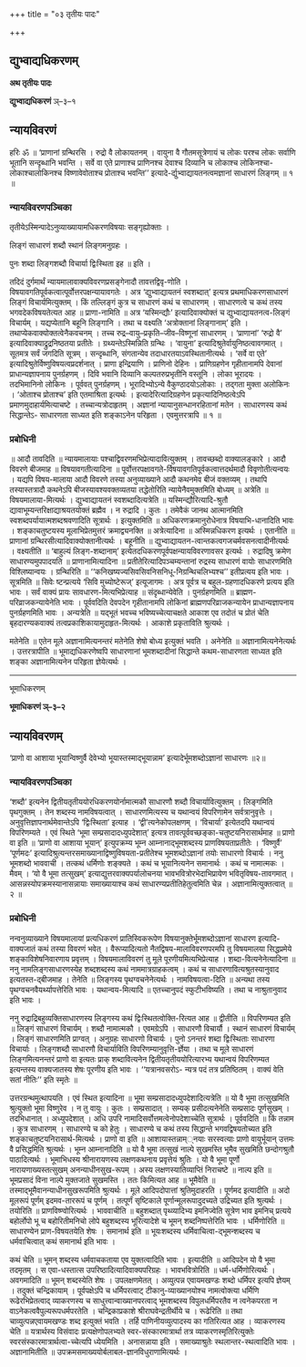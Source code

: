 +++
title = "०३ तृतीयः पादः"

+++


## द्युभ्वाद्यधिकरणम्

**अथ तृतीयः पादः**

**द्युभ्वाद्यधिकरणं** ञ्–३–१

## **न्यायविवरणं**

हरिः ॐ ॥ ‘प्राणानां ग्रन्थिरसि । रुद्रो वै लोकायतनम् । वायुना वै गौतमसूत्रेणायं च लोकः परश्च लोकः सर्वाणि भूतानि सन्दृब्धानि भवन्ति । सर्वे वा एते प्राणाश्च प्राणिनश्च देवाश्च दिव्यानि च लोकाश्च लोकिनश्चा-लोकाश्चालोकिनश्च विष्णावेवोताश्च प्रोताश्च भवन्ति’’ इत्यादे-र्द्युभ्वाद्यायतनत्वमज्ञानां साधारणं लिङ्गम् ॥ १ ॥

### **न्यायविवरणपञ्चिका**

तृतीयेऽस्मिन्पादेऽनुव्याख्यायामधिकरणविषयाः सङ्गृह्योक्ताः ।

लिङ्गं साधारणं शब्दौ स्थानं लिङ्गमनुग्रहः ।

पुनः शब्दा लिङ्गशब्दौ विचार्या द्विःस्थिता इह ॥ इति ।

तदिदं दुर्गमार्थं न्यायमालावाक्यविवरणप्रसङ्गेनादौ तावत्तद्विवृ-णोति । विषयावगतिपूर्वकत्वात्पूर्वोत्तरपक्षन्यायावगतेः । अत्र ‘द्युभ्वाद्यायतनं स्वशब्दात्’ इत्यत्र प्रथमाधिकरणसाधारणं लिङ्गं विचार्यमित्युक्तम् । किं तल्लिङ्गं कुत्र च साधारणं कथं च साधारणम् । साधारणत्वे च कथं तस्य भगवदेकविषयतेत्यत आह ॥ प्राणा-नामिति ॥ अत्र ‘यस्मिन्द्यौः’ इत्यादिवाक्योक्तं च द्युभ्वाद्यायतनत्व-लिङ्गं विचार्यम् । यद्यप्येतानि बहूनि लिङ्गानि । तथा च वक्ष्यति ‘अत्रोक्तानां लिङ्गानाम्’ इति । तथाप्येकवाक्योक्तत्वेनैकवचनम् । तच्च रुद्र–वायु–प्रकृति–जीव–विष्णूनां साधारणम् । ‘प्राणानां’ ‘रुद्रो वै’ इत्यादिवाक्याद्रुद्रनिष्ठतया प्रतीतेः । ग्रथ्यन्तेऽस्मिन्निति ग्रन्थिः । ‘वायुना’ इत्यादिश्रुतेर्वायुनिष्ठत्वावगमात् । सूतमत्र सर्वं जगदिति सूत्रम् । सन्दृब्धानि, संगतान्येव तदाधारतयाऽवस्थितानीत्यर्थः । ‘सर्वे वा एते’ इत्यादिश्रुतेर्विष्णुविषयत्वप्रदर्शनात् । प्राणा इन्द्रियाणि । प्राणिनो देहिनः । प्राणिग्रहणेन गृहीतानामपि देवानां प्राधान्यज्ञापनाय पुनर्ग्रहणम् । दिवि भवानि दिव्यानि कल्पतरुप्रभृतीनि वस्तूनि । लोका भूरादयः । तदभिमानिनो लोकिनः । पूर्ववत् पुनर्ग्रहणम् । भूरादिभ्योऽन्ये वैकुण्ठादयोऽलोकाः । तद्गता मुक्ता अलोकिनः । ‘ओताश्च प्रोताश्च’ इति एतमाश्रिता इत्यर्थः । इत्यादेरित्यादिग्रहणेन प्रकृत्यादिनिष्ठत्वेऽपि प्रमाणमुदाहार्यमित्याचष्टे । तच्चान्यत्रोदाहृतम् । अज्ञानां न्यायानुसन्धानरहितानां मतेन । साधारणस्य कथं सिद्धान्तेऽ- साधारणता साध्यत इति शङ्काऽनेन परिहृता । एवमुत्तरत्रापि ॥ १ ॥

### **प्रबोधिनी**

॥ आदौ तावदिति ॥ न्यायमालायाः पश्चाद्विवरणमभिप्रेत्यादावित्युक्तम् । तावच्छब्दो वाक्यालङ्कारे । आदौ विवरणे बीजमाह ॥ विषयावगतीत्यादिना ॥ पूर्वोत्तरपक्षावगते-र्विषयावगतिपूर्वकत्वात्तदर्थमादौ विवृणोतीत्यन्वयः । यद्यपि विषय-मालाया आदौ विवरणे तस्या अनुव्याख्याने आदौ कथनमेव बीजं वक्तव्यम् । तथापि तस्यास्तत्रादौ कथनेऽपि बीजस्यावश्यवक्तव्यतया तद्धेतोरिति न्यायेनैवमुक्तमिति बोध्यम् ॥ अत्रेति ॥ विषयमालाया-मित्यर्थः । द्युभ्वाद्यायतनं स्वशब्दादित्यत्रेति ॥ यस्मिन्द्यौरित्यादि-श्रुतौ द्यावाभूम्यन्तरिक्षाद्याश्रयतयोक्तं ब्रह्मैव । न रुद्रादि । कुतः । तमेवैकं जानथ आत्मानमिति स्वशब्दपर्यायात्मशब्दश्रवणादिति सूत्रार्थः । इत्युक्तमिति ॥ अधिकरणक्रमानुरोधेनात्र विषयाभि-धानादिति भावः । शङ्काचतुष्टयस्य मूलाभिप्रेतमुत्तरं क्रमाद्व्यनक्ति ॥ अत्रेत्यादिना ॥ अस्मिन्नधिकरण इत्यर्थः । एतानीति ॥ प्राणानां ग्रन्थिरसीत्यादिवाक्योक्तानीत्यर्थः । बहूनीति ॥ द्युभ्वाद्यायतन-त्वान्तकत्वगजचर्मवसनत्वादीनीत्यर्थः । वक्ष्यतीति ॥ ‘बाहुल्यं लिङ्ग-शब्दानाम्’ इत्येतदधिकरणपूर्वपक्षन्यायविवरणावसर इत्यर्थः । रुद्रादिषु क्रमेण साधारण्यमुपपादयति ॥ प्राणानामित्यादिना ॥ प्रतीतेरित्यादिपञ्चम्यन्तानां रुद्रस्य साधारणं वायोः साधारणमिति विश्लिष्यान्वयः । ग्रन्थिरिति ॥ ‘‘कनिखष्यज्यसिवसिवनिसनिधू-निग्रन्थिचलिभ्यश्च’’ इतीप्रत्यय इति भावः । सूत्रमिति ॥ सिवेः ष्टन्प्रत्यये ‘सिवि मुच्योष्टेरूज्’ इत्यूजागमः । अत्र पूर्वत्र च बहुल-ग्रहणादधिकरणे प्रत्यय इति भावः । सर्वं वाक्यं प्रायः सावधारण-मित्यभिप्रेत्याह ॥ संदृब्धान्येवेति । पुनर्ग्रहणमिति ॥ ब्राह्मण-परिव्राजकन्यायेनेति भावः । पूर्ववदिति देवपदेन गृहीतानामपि लोकिनां ब्राह्मणपरिव्राजकन्यायेन प्राधान्यज्ञापनाय पुनर्ग्रहणमिति भावः । अन्यत्रेति ॥ यद्भूतं भवच्च भविष्यच्चेत्याचक्षते आकाश एव तदोतं च प्रोतं चेति बृहदारण्यकवाक्यं तत्वप्रकाशिकायामुदाहृत-मित्यर्थः । आकाशे प्रकृताविति श्रुत्यर्थः ।

मतेनेति ॥ एतेन मूले अज्ञानामित्यनन्तरं मतेनेति शेषो बोध्य इत्युक्तं भवति । अनेनेति ॥ अज्ञानामित्यनेनेत्यर्थः । उत्तरत्रापीति ॥ भूमाद्यधिकरणेष्वपि साधारणानां भूमशब्दादीनां सिद्धान्ते कथम-साधारणता साध्यत इति शङ्का अज्ञानामित्यनेन परिहृता ज्ञेयेत्यर्थः ।

------------------------------------------------------------------------

भूमाधिकरणम्

**भूमाधिकरणं ञ्–३–२**

## **न्यायविवरणम्**

‘प्राणो वा आशाया भूयान्विष्णुर्वै देवेभ्यो भूयास्तस्माद्भूयान्नाम’ इत्यादेर्भूमशब्दोऽज्ञानां साधारणः ॥२॥

### **न्यायविवरणपञ्चिका**

‘शब्दौ’ इत्यनेन द्वितीयतृतीययोरधिकरणयोर्नामात्मकौ साधारणौ शब्दौ विचार्यावित्युक्तम् । लिङ्गमिति पृथगुक्तम् । तेन शब्दस्य नामविषयत्वात् । साधारणमित्यस्य च यथान्वयं विपरिणामेन सर्वत्रानुवृत्तेः । अनुवृत्तिज्ञापनार्थमेवान्तेऽपि ‘द्विःस्थिता’ इत्याह । ‘द्वी’त्यनेकोपलक्षणम् । ‘विचार्या’ इत्येतदपि यथान्वयं विपरिणम्यते । एवं स्थिते ‘भूमा सम्प्रसादादध्युपदेशात्’ इत्यत्र तावत्पूर्ववच्छङ्का-चतुष्टयनिरासार्थमाह ॥ प्राणो वा इति ॥ ‘प्राणो वा आशाया भूयान्’ इत्युपक्रम्य भूम्न आम्नानाद्भूमशब्दस्य प्राणविषयताप्रतीतेः । ‘विष्णुर्वै’ ‘पूर्णमदः’ इत्यादिश्रुत्यन्तरसमाख्यानाद्विष्णुविषयता-प्रतीतेश्च भूमशब्दोऽज्ञानां तयोः साधारणो विचार्यः । ननु भूमशब्दो भाववाची । तत्कथं धर्मिणोः शङ्क्यते । कथं च भूयानित्यनेन समानार्थः । कथं च नामात्मकः । मैवम् । ‘यो वै भूमा तत्सुखम्’ इत्याद्युत्तरवाक्यपर्यालोचनया भावभवित्रोरभेदाभिप्रायेण भवितृविषय-तावगमात् । आसन्नस्योपक्रमस्यानासन्नायाः समाख्यायाश्च कथं साधारण्यप्रतीतिहेतुत्वमिति चेन्न । अज्ञानामित्युक्तत्वात् ॥ २ ॥

### **प्रबोधिनी**

नन्वनुव्याख्याने विषयमालायां प्रत्यधिकरणं प्रातिस्विकरूपेण विषयानुक्तेर्भूमशब्दोऽज्ञानां साधारण इत्यादि-वाक्यजातं कथं तस्या विवरणं भवेत् । वैरूप्यादित्यतो नैतद्विषय-मालाविवरणपरमपि तु विषयमालया सिद्धप्रमेये शङ्काविशेषनिवारणाय प्रवृत्तम् । विषयमालाविवरणं तु मूले पूरणीयमित्यभिप्रेत्याह । शब्दा-वित्यनेनेत्यादिना ॥ ननु नामलिङ्गसाधारणस्येह शब्दशब्दस्य कथं नाममात्रग्राहकत्वम् । कथं च साधारणावित्यश्रुतस्यानुवाद इत्यतस्त-द्बीजमाह । तेनेति ॥ लिङ्गस्य पृथग्वचनेनेत्यर्थः । नामविषयत्वा-दिति ॥ अन्यथा तस्य पृथग्वचनवैयर्थ्यापत्तेरिति भावः । यथान्वय-मित्यादि ॥ एतच्चानुपदं स्फुटीभविष्यति । तथा च नाश्रुतानुवाद इति भावः ।

ननु रुद्राद्रिबहुव्यक्तिसाधारणस्य लिङ्गस्य कथं द्विःस्थितत्वोक्ति-रित्यत आह ॥ द्वीतीति ॥ विपरिणम्यत इति ॥ लिङ्गं साधारणं विचार्यम् । शब्दौ नामात्मकौ । एवमग्रेऽपि । साधारणौ विचार्यौ । स्थानं साधारणं विचार्यम् । लिङ्गं साधारणमिति प्राग्वत् । अनुग्रहः साधारणो विचार्यः । पुनो ऽनन्तरं शब्दा द्विःस्थिताः साधारणा विचार्याः । लिङ्गशब्दौ साधारणौ विचार्याविति विपरिणम्यानुवृत्ति-र्ज्ञेया । तथा च मूले साधारणं लिङ्गमित्यनन्तरं प्राणो वा इत्यतः प्राक् शब्दावित्यनेन द्वितीयतृतीययोरित्यारभ्य यथान्वयं विपरिणम्यत इत्यन्तस्य वाक्यजातस्य शेषः पूरणीय इति भावः । ‘‘यत्रानवसरोऽ- न्यत्र पदं तत्र प्रतिष्ठितम् । वाक्यं वेति सतां नीतिः’’ इति स्मृतेः ॥

उत्तरग्रन्थमुत्थापयति । एवं स्थित इत्यादिना ॥ भूमा सम्प्रसादादध्युपदेशादित्यत्रेति ॥ यो वै भूमा तत्सुखमिति श्रुत्युक्तो भूमा विष्णुरेव । न तु वायुः । कुतः । सम्प्रसादात् । सम्यक् प्रसीदत्यनेनेति सम्प्रसादः पूर्णसुखम् । तदभिधानात् । अध्युपदेशात् । अधि उपरि नामादिसर्वोत्तमत्वेनोपदेशाच्चेति सूत्रार्थः । पूर्ववदिति ॥ किं तन्नाम । कुत्र साधारणम् । साधारण्ये च को हेतुः । साधारण्ये च कथं तस्य सिद्धान्ते भगवद्विषयतोच्यत इति शङ्काचतुष्टयनिरासार्थ-मित्यर्थः । प्राणो वा इति ॥ आशायास्तन्नाम््नयाः सरस्वत्याः प्राणो वायुर्भूयान् उत्तमः वै प्रसिद्धमिति श्रुत्यर्थः । भूम्न आम्नानादिति ॥ यो वै भूमा तत्सुखं नाल्पे सुखमस्ति भूमैव सुखमिति छन्दोगश्रुतौ पाठादित्यर्थः । भूमाभिधस्य श्रीनारायणस्य लक्षणकथनाय प्रवृत्तेयं श्रुतिः । यो वै भूमा पूर्णो नारायणाख्यस्तत्सुखम् अनन्याधीनसुख-रूपम् । अस्य लक्षणस्यातिव्याप्तिं निराचष्टे ॥ नाल्प इति ॥ भूमप्रसादं विना नाल्पे मुक्तजाते सुखमस्ति । ततः किमित्यत आह ॥ भूमैवेति ॥ तस्माद्भूमैवानन्याधीनसुखरूपमिति श्रुत्यर्थः । मूले आदिपदोपात्तां श्रुतिमुदाहरति । पूर्णमद इत्यादीति ॥ अदो मूलरूपं पूर्णम् इदमव-ताररूपं च पूर्णम् । तत्पूर्णं सृष्टिकाले पूर्णान्मूलरूपादुदच्यते उद्रिच्यत इति श्रुत्यर्थः । तयोरिति ॥ प्राणविष्ण्वोरित्यर्थः । भाववाचीति ॥ बहुशब्दात् पृथ्व्यादिभ्य इमनिज्वेति सूत्रेण भाव इमनिच् प्रत्यये बहोर्लोपो भू च बहोरितीमनिचो लोपे बहुशब्दस्य भूरित्यादेशे च भूमन् शब्दनिष्पत्तेरिति भावः । धर्मिणोरिति ॥ साधारण्येन प्राण-विषयतयेति शेषः । समानार्थ इति ॥ भूयःशब्दस्य धर्मिवाचित्वा-द्भूमन्शब्दस्य च धर्मवाचित्वात् कथं समानार्थ इति भावः ।

कथं चेति ॥ भूमन् शब्दस्य धर्मवाचकताया एव युक्तत्वादिति भावः । इत्यादीति ॥ आदिपदेन यो वै भूमा तदमृतम् । स एवा-धस्तात्स उपरिष्ठादित्यादिवाक्यपरिग्रहः । भावभवित्रोरिति ॥ धर्म-धर्मिणोरित्यर्थः । अवगमादिति ॥ भूमन् शब्दस्येति शेषः । उपलक्षणमेतत् । अव्युत्पन्न एवायमखण्डः शब्दो धर्मिपर इत्यपि ज्ञेयम् । तदुक्तं चन्द्रिकायाम् । पूर्वपक्षेऽपि च धर्मिपरत्वाट् टीकानु-व्याख्यानयोश्च नामत्वोक्त्या धर्मिणि रूढेरभिप्रेतत्वाद् व्याकरणस्य च साधुत्त्वान्वाख्यानपरत्वाद् भूमशब्दस्य विपुलधर्मिपरतैव न त्वनेकपरता न वाऽनेकत्ववैपुल्यरूपधर्मपरतेति । चन्द्रिकाप्रकाशे श्रीराघवेन्द्रतीर्थीये च । रूढेरिति ॥ तथा चाव्युत्पन्नएवायमखण्डः शब्द इत्युक्तं भवति । तर्हि पाणिनीयव्युत्पादस्य का गतिरित्यत आह । व्याकरणस्य चेति ॥ यत्रार्थस्य विसंवादः प्रत्यक्षेणोपलभ्यते स्वर-संस्कारमात्रार्था तत्र व्याकरणस्मृतिरित्युक्तेः स्वरसंस्कारमात्रार्थत्वा-च्चेत्यपि ध्येयमिति । अनासन्नाया इति । समाख्याश्रुतेः स्थलान्तर-स्थत्वादिति भावः । अज्ञानामितीति ॥ उपक्रमसमाख्ययोर्बलाबल-ज्ञानविधुराणामित्यर्थः ।

